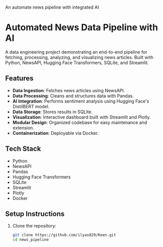 An automate news pipeline with integrated AI

# Automated News Data Pipeline with AI

A data engineering project demonstrating an end-to-end pipeline for fetching, processing, analyzing, and visualizing news articles. Built with Python, NewsAPI, Hugging Face Transformers, SQLite, and Streamlit.

## Features
- **Data Ingestion**: Fetches news articles using NewsAPI.
- **Data Processing**: Cleans and structures data with Pandas.
- **AI Integration**: Performs sentiment analysis using Hugging Face's DistilBERT model.
- **Data Storage**: Stores results in SQLite.
- **Visualization**: Interactive dashboard built with Streamlit and Plotly.
- **Modular Design**: Organized codebase for easy maintenance and extension.
- **Containerization**: Deployable via Docker.

## Tech Stack
- Python
- NewsAPI
- Pandas
- Hugging Face Transformers
- SQLite
- Streamlit
- Plotly
- Docker

## Setup Instructions
1. Clone the repository:
   ```bash
   git clone https://github.com/ilyas829/Keen.git
   cd news_pipeline
